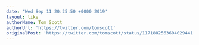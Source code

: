 ```yaml
---
date: 'Wed Sep 11 20:25:50 +0000 2019'
layout: like
authorName: Tom Scott
authorUrl: 'https://twitter.com/tomscott'
originalPost: 'https://twitter.com/tomscott/status/1171882563604029441'
---
```

